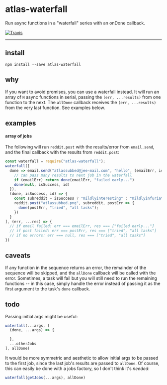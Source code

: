 # atlas-waterfall

Run async functions in a "waterfall" series with an onDone callback.

[![Travis](https://img.shields.io/travis/atlassubbed/atlas-waterfall.svg)](https://travis-ci.org/atlassubbed/atlas-waterfall)

---

## install 

```
npm install --save atlas-waterfall
```

## why

If you want to avoid promises, you can use a waterfall instead. It will run an array of `N` async functions in serial, passing the `(err, ...results)` from one function to the next. The `allDone` callback receives the `(err, ...results)` from the very last function. See examples below.

## examples

#### array of jobs

The following will run `reddit.post` with the results/error from `email.send`, and the final callback with the results from `reddit.post`:

```javascript
const waterfall = require("atlas-waterfall");
waterfall([
  done => email.send("atlassubbed@jee-mail.com", "hello", (emailErr, isSuccess, id) => {
    // can pass many results to next job in the waterfall
    if (emailErr) return done(emailErr, "failed early...")
    done(null, isSuccess, id)
  }),
  (done, isSuccess, id) => {
    const subreddit = isSuccess ? "mildlyinteresting" : "mildlyinfuriating"
    reddit.post("atlassubbed.png", subreddit, postErr => {
      done(postErr, "tried", "all tasks");
    })
  }
], (err, ...res) => {
  // if email failed: err === emailErr, res === ["failed early..."]
  // if post failed: err === postErr, res === ["tried", "all tasks"]
  // if no errors: err === null, res === ["tried", "all tasks"]
})
```

## caveats

If any function in the sequence returns an error, the remainder of the sequence will be skipped, and the `allDone` callback will be called with the error. Sometimes, a task will fail but you will still need to run the remaining functions -- in this case, simply handle the error instead of passing it as the first argument to the task's `done` callback.

## todo

Passing initial args might be useful:

```javascript
waterfall(...args, [
  (done, ...args) => {

  },
  ...otherJobs
], allDone)
```

It would be more symmetric and aesthetic to allow initial args to be passed to the first job, since the last job's results are passed to `allDone`. Of course, this can easily be done with a jobs factory, so I don't think it's *needed*:

```javascript
waterfall(getJobs(...args), allDone)
```
